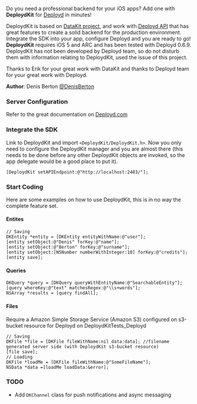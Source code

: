 Do you need a professional backend for your iOS apps? Add one with **DeploydKit** for [Deployd](http://www.deployd.com) in minutes!

DeploydKit is based on [DataKit project](https://github.com/eaigner/DataKit), and work with [Deployd API](https://github.com/deployd/deployd) that has great features to create a solid backend for the production environment. Integrate the SDK into your app, configure Deployd and you are ready to go!
 **DeploydKit** requires iOS 5 and ARC and has been tested with Deployd 0.6.9. DeploydKit has not been developed by Deployd team, so do not disturb them with information relating to DeploydKit, used the issue of this project.

Thanks to Erik for your great work with DataKit and thanks to Deployd team for your great work with Deployd.

**Author**: Denis Berton [@DenisBerton](https://twitter.com/DenisBerton)

### Server Configuration

Refer to the great documentation on [Deployd.com](http://docs.deployd.com)

### Integrate the SDK

Link to DeploydKit and import `<DeploydKit/DeploydKit.h>`. Now you only need to configure the DeploydKit manager and you are almost there (this needs to be done before any other DeploydKit objects are invoked, so the app delegate would be a good place to put it).

```objc
[DeploydKit setAPIEndpoint:@"http://localhost:2403/"];
```

### Start Coding

Here are some examples on how to use DeploydKit, this is in no way the complete feature set.

#### Entites

```objc
// Saving
DKEntity *entity = [DKEntity entityWithName:@"user"];
[entity setObject:@"Denis" forKey:@"name"];
[entity setObject:@"Berton" forKey:@"surname"];
[entity setObject:[NSNumber numberWithInteger:10] forKey:@"credits"];
[entity save];
```
    
#### Queries

```objc
DKQuery *query = [DKQuery queryWithEntityName:@"SearchableEntity"];
[query whereKey:@"text" matchesRegex:@"\\s+words"];
NSArray *results = [query findAll];
```
    
#### Files
Require a Amazon Simple Storage Service (Amazon S3) configured on s3-bucket resource for Deployd on DeploydKitTests_Deployd 

```objc
// Saving
DKFile *file = [DKFile fileWithName:nil data:data]; //filename generated server side (with DeploydKit s3-bucket resource) 
[file save];
// Loading
DKFile *loadMe = [DKFile fileWithName:@"SomeFileName"];
NSData *data =[loadMe loadData:&error];
```

### TODO
- Add `DKChannel` class for push notifications and async messaging

